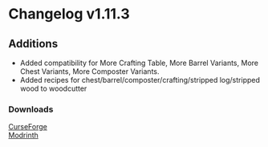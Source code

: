 # Changelog v1.11.3

## Additions
- Added compatibility for More Crafting Table, More Barrel Variants, More Chest Variants, More Composter Variants. 
- Added recipes for chest/barrel/composter/crafting/stripped log/stripped wood to woodcutter

### Downloads
[CurseForge](https://curseforge.com/minecraft/mc-mods/nemos-woodcutter) <br>
[Modrinth](https://modrinth.com/mod/nemos-woodcutter)